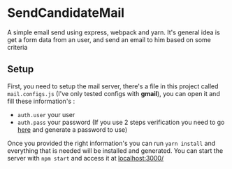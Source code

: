 # SendCandidateMail

A simple email send using express, webpack and yarn.
It's general idea is get a form data from an user, and 
send an email to him based on some criteria

## Setup

First, you need to setup the mail server, there's a file in this project
called `mail.configs.js` (I've only tested configs with **gmail**),
you can open it and fill these information's :

* `auth.user` your user
* `auth.pass` your password 
(If you use 2 steps verification you need 
to go [here](https://myaccount.google.com/apppasswords) 
and generate a password to use)

Once you provided the right information's you can run
`yarn install` and everything that is needed will be 
installed and generated.
You  can start the server with `npm start` and access it at [localhost:3000/](localhost:3000/)
